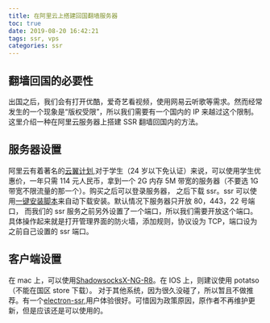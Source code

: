 ```yaml
---
title: 在阿里云上搭建回国翻墙服务器
toc: true
date: 2019-08-20 16:42:21
tags: ssr, vps
categories: ssr
---
```


## 翻墙回国的必要性

出国之后，我们会有打开优酷，爱奇艺看视频，使用网易云听歌等需求。然而经常发生的一个现象是“版权受限”，所以我们需要有一个国内的 IP 来越过这个限制。这里介绍一种在阿里云服务器上搭建 SSR 翻墙回国内的方法。

## 服务器设置

阿里云有着著名的[云翼计划](https://promotion.aliyun.com/ntms/act/campus2018.html),对于学生（24 岁以下免认证）来说，可以使用学生优惠价，一年只需 114 元人民币，拿到一个 2G 内存 5M 带宽的服务器（不要选 1G 带宽不限流量的那一个）。购买之后可以登录服务器，
之后下载 ssr。ssr 可以使用[一键安装脚本](https://raw.githubusercontent.com/teddysun/shadowsocks_install/master/shadowsocks-all.sh)来自动下载安装。默认情况下服务器只开放 80，443，22 号端口，
而我们的 ssr 服务之前另外设置了一个端口，所以我们需要开放这个端口。具体操作起来就是打开管理界面的防火墙，添加规则，协议设为 TCP，端口设为之前自己设置的 ssr 端口。

## 客户端设置

在 mac 上，可以使用[ShadowsocksX-NG-R8](https://github.com/qinyuhang/ShadowsocksX-NG-R/releases/download/1.4.4-r8/ShadowsocksX-NG-R8.dmg)。在 IOS 上，则建议使用 potatso（不能在国区 store 下载）。
对于其他系统，因为很久没碰了，所以暂且不做推荐。有一个[electron-ssr](https://github.com/qingshuisiyuan/electron-ssr-backup/releases),用户体验很好。可惜因为政策原因，原作者不再维护更新，但是应该还是可以使用的。
